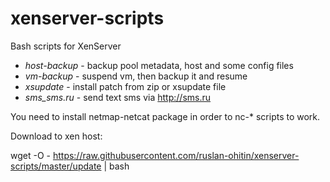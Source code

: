 # xenserver-scripts
Bash scripts for XenServer
* _host-backup_ - backup pool metadata, host and some config files
* _vm-backup_ - suspend vm, then backup it and resume
* _xsupdate_ - install patch from zip or xsupdate file
* _sms_sms.ru_ - send text sms via http://sms.ru

You need to install netmap-netcat package in order to nc-* scripts to work.

Download to xen host:

wget -O - https://raw.githubusercontent.com/ruslan-ohitin/xenserver-scripts/master/update | bash
